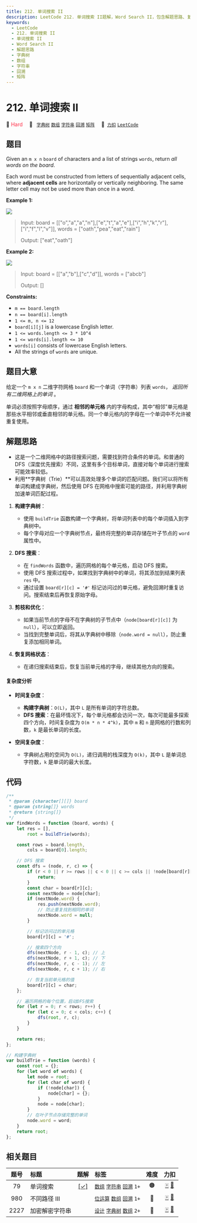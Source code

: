 ```yaml
---
title: 212. 单词搜索 II
description: LeetCode 212. 单词搜索 II题解，Word Search II，包含解题思路、复杂度分析以及完整的 JavaScript 代码实现。
keywords:
  - LeetCode
  - 212. 单词搜索 II
  - 单词搜索 II
  - Word Search II
  - 解题思路
  - 字典树
  - 数组
  - 字符串
  - 回溯
  - 矩阵
---
```


# 212. 单词搜索 II

🔴 <font color=#ff334b>Hard</font>&emsp; 🔖&ensp; [`字典树`](/tag/trie.md) [`数组`](/tag/array.md) [`字符串`](/tag/string.md) [`回溯`](/tag/backtracking.md) [`矩阵`](/tag/matrix.md)&emsp; 🔗&ensp;[`力扣`](https://leetcode.cn/problems/word-search-ii) [`LeetCode`](https://leetcode.com/problems/word-search-ii)

## 题目

Given an `m x n` `board` of characters and a list of strings `words`, return
_all words on the board_.

Each word must be constructed from letters of sequentially adjacent cells,
where **adjacent cells** are horizontally or vertically neighboring. The same
letter cell may not be used more than once in a word.

**Example 1:**

![](https://assets.leetcode.com/uploads/2020/11/07/search1.jpg)

> Input: board = [["o","a","a","n"],["e","t","a","e"],["i","h","k","r"],["i","f","l","v"]], words = ["oath","pea","eat","rain"]
>
> Output: ["eat","oath"]

**Example 2:**

![](https://assets.leetcode.com/uploads/2020/11/07/search2.jpg)

> Input: board = [["a","b"],["c","d"]], words = ["abcb"]
>
> Output: []

**Constraints:**

- `m == board.length`
- `n == board[i].length`
- `1 <= m, n <= 12`
- `board[i][j]` is a lowercase English letter.
- `1 <= words.length <= 3 * 10^4`
- `1 <= words[i].length <= 10`
- `words[i]` consists of lowercase English letters.
- All the strings of `words` are unique.

## 题目大意

给定一个 `m x n` 二维字符网格 `board` 和一个单词（字符串）列表 `words`， _返回所有二维网格上的单词_ 。

单词必须按照字母顺序，通过 **相邻的单元格** 内的字母构成，其中“相邻”单元格是那些水平相邻或垂直相邻的单元格。同一个单元格内的字母在一个单词中不允许被重复使用。

## 解题思路

- 这是一个二维网格中的路径搜索问题，需要找到符合条件的单词。和普通的 DFS（深度优先搜索）不同，这里有多个目标单词，直接对每个单词进行搜索可能效率较低。
- 利用**字典树（Trie）**可以高效处理多个单词的匹配问题。我们可以将所有单词构建成字典树，然后使用 DFS 在网格中搜索可能的路径，并利用字典树加速单词匹配过程。

1. **构建字典树**：

   - 使用 `buildTrie` 函数构建一个字典树，将单词列表中的每个单词插入到字典树中。
   - 每个字母对应一个字典树节点，最终将完整的单词存储在叶子节点的 `word` 属性中。

2. **DFS 搜索**：

   - 在 `findWords` 函数中，遍历网格的每个单元格，启动 DFS 搜索。
   - 使用 DFS 搜索过程中，如果找到字典树中的单词，将其添加到结果列表 `res` 中。
   - 通过设置 `board[r][c] = '#'` 标记访问过的单元格，避免回溯时重复访问。搜索结束后再恢复原始字母。

3. **剪枝和优化**：

   - 如果当前节点的字母不在字典树的子节点中（`node[board[r][c]]` 为 `null`），可以立即返回。
   - 当找到完整单词后，将其从字典树中移除（`node.word = null`），防止重复添加相同单词。

4. **恢复网格状态**：
   - 在递归搜索结束后，恢复当前单元格的字母，继续其他方向的搜索。

#### 复杂度分析

- **时间复杂度**：

  - **构建字典树**：`O(L)`，其中 `L` 是所有单词的字符总数。
  - **DFS 搜索**：在最坏情况下，每个单元格都会访问一次，每次可能最多探索四个方向，时间复杂度为 `O(m * n * 4^k)`，其中 `m` 和 `n` 是网格的行数和列数，`k` 是最长单词的长度。

- **空间复杂度**：
  - 字典树占用的空间为 `O(L)`，递归调用的栈深度为 `O(k)`，其中 `L` 是单词总字符数，`k` 是单词的最大长度。

## 代码

```javascript
/**
 * @param {character[][]} board
 * @param {string[]} words
 * @return {string[]}
 */
var findWords = function (board, words) {
	let res = [],
		root = buildTrie(words);

	const rows = board.length,
		cols = board[0].length;

	// DFS 搜索
	const dfs = (node, r, c) => {
		if (r < 0 || r >= rows || c < 0 || c >= cols || !node[board[r][c]]) {
			return;
		}
		const char = board[r][c];
		const nextNode = node[char];
		if (nextNode.word) {
			res.push(nextNode.word);
			// 防止重复找到相同的单词
			nextNode.word = null;
		}

		// 标记访问过的单元格
		board[r][c] = '#';

		// 搜索四个方向
		dfs(nextNode, r - 1, c); // 上
		dfs(nextNode, r + 1, c); // 下
		dfs(nextNode, r, c - 1); // 左
		dfs(nextNode, r, c + 1); // 右

		// 恢复当前单元格的值
		board[r][c] = char;
	};

	// 遍历网格的每个位置，启动DFS搜索
	for (let r = 0; r < rows; r++) {
		for (let c = 0; c < cols; c++) {
			dfs(root, r, c);
		}
	}

	return res;
};

// 构建字典树
var buildTrie = function (words) {
	const root = {};
	for (let word of words) {
		let node = root;
		for (let char of word) {
			if (!node[char]) {
				node[char] = {};
			}
			node = node[char];
		}
		// 在叶子节点存储完整的单词
		node.word = word;
	}
	return root;
};
```

## 相关题目

<!-- prettier-ignore -->
| 题号 | 标题 | 题解 | 标签 | 难度 | 力扣 |
| :------: | :------ | :------: | :------ | :------: | :------: |
| 79 | 单词搜索 | [[✓]](/problem/0079.md) |  [`数组`](/tag/array.md) [`字符串`](/tag/string.md) [`回溯`](/tag/backtracking.md) `1+` | 🟠 | [🀄️](https://leetcode.cn/problems/word-search) [🔗](https://leetcode.com/problems/word-search) |
| 980 | 不同路径 III |  |  [`位运算`](/tag/bit-manipulation.md) [`数组`](/tag/array.md) [`回溯`](/tag/backtracking.md) `1+` | 🔴 | [🀄️](https://leetcode.cn/problems/unique-paths-iii) [🔗](https://leetcode.com/problems/unique-paths-iii) |
| 2227 | 加密解密字符串 |  |  [`设计`](/tag/design.md) [`字典树`](/tag/trie.md) [`数组`](/tag/array.md) `2+` | 🔴 | [🀄️](https://leetcode.cn/problems/encrypt-and-decrypt-strings) [🔗](https://leetcode.com/problems/encrypt-and-decrypt-strings) |